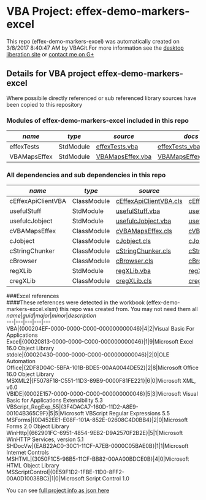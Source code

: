 # VBA Project: effex-demo-markers-excel
This repo (effex-demo-markers-excel) was automatically created on 3/8/2017 8:40:47 AM by VBAGit.For more information see the [desktop liberation site](http://ramblings.mcpher.com/Home/excelquirks/drivesdk/gettinggithubready "desktop liberation") or [contact me on G+](https://plus.google.com/+BruceMcpherson "Bruce McPherson - GDE")  
## Details for VBA project effex-demo-markers-excel
Where possibile directly referenced or sub referenced library sources have been copied to this repository  
### Modules of effex-demo-markers-excel included in this repo
*name*|*type*|*source*|*docs*  
---|---|---|---  
effexTests|StdModule|[effexTests.vba](scripts/effexTests.vba "script source")|[effexTests_vba.md](scripts/effexTests_vba.md "script docs")  
VBAMapsEffex|StdModule|[VBAMapsEffex.vba](scripts/VBAMapsEffex.vba "script source")|[VBAMapsEffex_vba.md](scripts/VBAMapsEffex_vba.md "script docs")  
  
### All dependencies and sub dependencies in this repo  
*name*|*type*|*source*|*docs*  
---|---|---|---  
cEffexApiClientVBA|ClassModule|[cEffexApiClientVBA.cls](libraries/cEffexApiClientVBA.cls "library source")|[cEffexApiClientVBA_cls.md](libraries/cEffexApiClientVBA_cls.md "library docs")  
usefulStuff|StdModule|[usefulStuff.vba](libraries/usefulStuff.vba "library source")|[usefulStuff_vba.md](libraries/usefulStuff_vba.md "library docs")  
usefulcJobject|StdModule|[usefulcJobject.vba](libraries/usefulcJobject.vba "library source")|[usefulcJobject_vba.md](libraries/usefulcJobject_vba.md "library docs")  
cVBAMapsEffex|ClassModule|[cVBAMapsEffex.cls](libraries/cVBAMapsEffex.cls "library source")|[cVBAMapsEffex_cls.md](libraries/cVBAMapsEffex_cls.md "library docs")  
cJobject|ClassModule|[cJobject.cls](libraries/cJobject.cls "library source")|[cJobject_cls.md](libraries/cJobject_cls.md "library docs")  
cStringChunker|ClassModule|[cStringChunker.cls](libraries/cStringChunker.cls "library source")|[cStringChunker_cls.md](libraries/cStringChunker_cls.md "library docs")  
cBrowser|ClassModule|[cBrowser.cls](libraries/cBrowser.cls "library source")|[cBrowser_cls.md](libraries/cBrowser_cls.md "library docs")  
regXLib|StdModule|[regXLib.vba](libraries/regXLib.vba "library source")|[regXLib_vba.md](libraries/regXLib_vba.md "library docs")  
cregXLib|ClassModule|[cregXLib.cls](libraries/cregXLib.cls "library source")|[cregXLib_cls.md](libraries/cregXLib_cls.md "library docs")  
  
###Excel references  
####These references were detected in the workbook (effex-demo-markers-excel.xlsm) this repo was created from. You may not need them all  
*name*|*guid*|*major*|*minor*|*description*  
---|---|---|---|---  
VBA|{000204EF-0000-0000-C000-000000000046}|4|2|Visual Basic For Applications  
Excel|{00020813-0000-0000-C000-000000000046}|1|9|Microsoft Excel 16.0 Object Library  
stdole|{00020430-0000-0000-C000-000000000046}|2|0|OLE Automation  
Office|{2DF8D04C-5BFA-101B-BDE5-00AA0044DE52}|2|8|Microsoft Office 16.0 Object Library  
MSXML2|{F5078F18-C551-11D3-89B9-0000F81FE221}|6|0|Microsoft XML, v6.0  
VBIDE|{0002E157-0000-0000-C000-000000000046}|5|3|Microsoft Visual Basic for Applications Extensibility 5.3  
VBScript_RegExp_55|{3F4DACA7-160D-11D2-A8E9-00104B365C9F}|5|5|Microsoft VBScript Regular Expressions 5.5  
MSForms|{0D452EE1-E08F-101A-852E-02608C4D0BB4}|2|0|Microsoft Forms 2.0 Object Library  
WinHttp|{662901FC-6951-4854-9EB2-D9A2570F2B2E}|5|1|Microsoft WinHTTP Services, version 5.1  
SHDocVw|{EAB22AC0-30C1-11CF-A7EB-0000C05BAE0B}|1|1|Microsoft Internet Controls  
MSHTML|{3050F1C5-98B5-11CF-BB82-00AA00BDCE0B}|4|0|Microsoft HTML Object Library  
MSScriptControl|{0E59F1D2-1FBE-11D0-8FF2-00A0D10038BC}|1|0|Microsoft Script Control 1.0  
  
  
You can see [full project info as json here](info.json)
